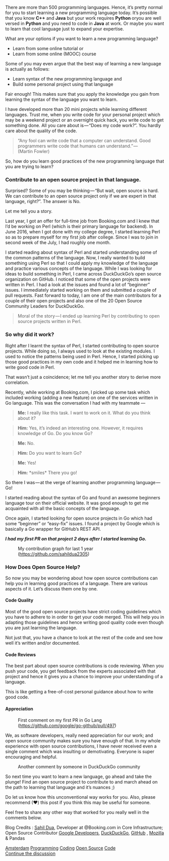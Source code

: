 <p>There are more than 500 programming languages. Hence, it&#x2019;s pretty normal for you to start learning a new programming language today. It&#x2019;s possible that you know <strong>C++</strong> and <strong>Java</strong> but your work requires <strong>Python </strong>oryou are well versed in <strong>Python</strong> and you need to code in <strong>Java</strong> at work. Or maybe you want to learn that cool language just to expand your expertise.</p><p>What are your options if you want to learn a new programming language?</p><ul><li>Learn from some online tutorial&#xA0;or</li><li>Learn from some online (MOOC)&#xA0;course</li></ul><p>Some of you may even argue that the best way of learning a new language is actually as&#xA0;follows:</p><ul><li>Learn syntax of the new programming language&#xA0;and</li><li>Build some personal project using that&#xA0;language</li></ul><p>Fair enough! This makes sure that you apply the knowledge you gain from learning the syntax of the language you want to&#xA0;learn.</p><p>I have developed more than 20 mini projects while learning different languages. Trust me, when you write code for your personal project which may be a weekend project or an overnight quick hack, you write code to get something done. All you care about is&#x200A;&#x2014;&#x200A;&#x201C;Does my code work?&#x201D;. You hardly care about the quality of the&#xA0;code.</p><blockquote>&#x201C;Any fool can write code that a computer can understand. Good programmers write code that humans can understand.&#x201D;&#x200A;&#x2014;&#x200A;(Martin&#xA0;Fowler)</blockquote><p>So, how do you learn good practices of the new programming language that you are trying to&#xA0;learn?</p><h3>Contribute to an open source project in that language.</h3><p>Surprised? Some of you may be thinking&#x200A;&#x2014;&#x200A;&#x201C;But wait, open source is hard. We can contribute to an open source project only if we are expert in that language, right?&#x201D;. The answer is&#xA0;No.</p><p>Let me tell you a&#xA0;story.</p><p>Last year, I got an offer for full-time job from Booking.com and I knew that I&#x2019;d be working on Perl (which is their primary language for backend). In June 2016, when I got done with my college degree, I started learning Perl so as to prepare myself for my first job after college. Since I was to join in second week of the July, I had roughly one&#xA0;month.</p><p>I started reading about syntax of Perl and started understanding some of the common patterns of the language. Now, I really wanted to build something using Perl so that I could apply my knowledge of the language and practice various concepts of the language. While I was looking for ideas to build something in Perl, I came across DuckDuckGo&#x2019;s open source organization on GitHub. I noticed that some of the open projects were written in Perl. I had a look at the issues and found a lot of &#x201C;beginner&#x201D; issues. I immediately started working on them and submitted a couple of pull requests. Fast forward to today, I am one of the main contributors for a couple of their open projects and also one of the 20 Open Source Community Leaders for DuckDuckGo.</p><blockquote>Moral of the story&#x200A;&#x2014;&#x200A;I ended up learning Perl by contributing to open source projects written in&#xA0;Perl.</blockquote><h3>So why did it&#xA0;work?</h3><p>Right after I learnt the syntax of Perl, I started contributing to open source projects. While doing so, I always used to look at the existing modules. I used to notice the patterns being used in Perl. Hence, I started picking up those good practices in my own code and it helped me in learning how to write good code in&#xA0;Perl.</p><p>That wasn&#x2019;t just a coincidence; let me tell you another story to derive more correlation.</p><p>Recently, while working at Booking.com, I picked up some task which included working (adding a new feature) on one of the services written in Go language. This was the conversation I had with my teammate&#xA0;&#x2014;</p><blockquote><strong>Me:</strong> I really like this task. I want to work on it. What do you think about&#xA0;it?</blockquote><blockquote><strong>Him:</strong> Yes, it&#x2019;s indeed an interesting one. However, it requires knowledge of Go. Do you know&#xA0;Go?</blockquote><blockquote><strong>Me:</strong> No.</blockquote><blockquote><strong>Him:</strong> Do you want to learn&#xA0;Go?</blockquote><blockquote><strong>Me:</strong> Yes!</blockquote><blockquote><strong>Him:</strong> *smiles* There you&#xA0;go!</blockquote><p>So there I was&#x200A;&#x2014;&#x200A;at the verge of learning another programming language&#x200A;&#x2014;&#x200A;Go!</p><p>I started reading about the syntax of Go and found an awesome beginners language tour on their official website. It was good enough to get me acquainted with all the basic concepts of the language.</p><p>Once again, I started looking for open source projects in Go which had some &#x201C;beginner&#x201D; or &#x201C;easy-fix&#x201D; issues. I found a project by Google which is basically a Go wrapper for GitHub&#x2019;s REST&#xA0;API.</p><p><strong><em>I had my first PR on that project 2 days after I started learning&#xA0;Go.</em></strong></p><figure><img alt src="https://hackernoon.com/hn-images/1*TsCbnT-eiymTGR5WDQccrA.png"><figcaption>My contribution graph for last 1 year (<a href="https://github.com/sahildua2305">https://github.com/sahildua2305</a>)</figcaption></figure><h3>How Does Open Source&#xA0;Help?</h3><p>So now you may be wondering about how open source contributions can help you in learning good practices of a language. There are various aspects of it. Let&#x2019;s discuss them one by&#xA0;one.</p><h4>Code Quality</h4><p>Most of the good open source projects have strict coding guidelines which you have to adhere to in order to get your code merged. This will help you in adapting those guidelines and hence writing good quality code even though you are just learning the language.</p><p>Not just that, you have a chance to look at the rest of the code and see how well it&#x2019;s written and/or documented.</p><h4>Code Reviews</h4><p>The best part about open source contributions is code reviewing. When you push your code, you get feedback from the experts associated with that project and hence it gives you a chance to improve your understanding of a language.</p><p>This is like getting a free-of-cost personal guidance about how to write good&#xA0;code.</p><h4>Appreciation</h4><figure><img alt src="https://hackernoon.com/hn-images/1*3qrExiprhpgmLRSfqzW6Yw.png"><figcaption>First comment on my first PR in Go Lang (<a href="https://github.com/google/go-github/pull/497">https://github.com/google/go-github/pull/497</a>)</figcaption></figure><p>We, as software developers, really need appreciation for our work; and open source community makes sure you have enough of that. In my whole experience with open source contributions, I have never received even a single comment which was insulting or demotivating. Everyone is super encouraging and&#xA0;helpful.</p><figure><img alt src="https://hackernoon.com/hn-images/1*utyQ9CozIVz8xcIVHI6-Ew.png"><figcaption>Another comment by someone in DuckDuckGo community</figcaption></figure><p>So next time you want to learn a new language, go ahead and take the plunge! Find an open source project to contribute to and march ahead on the path to learning that language and it&#x2019;s nuances&#xA0;;)</p><p>Do let us know how this unconventional way works for you. Also, please recommend (&#x2764;) this post if you think this may be useful for&#xA0;someone.</p><p>Feel free to share any other way that worked for you really well in the comments&#xA0;below.</p><p>Blog Credits&#xA0;: <a href="https://medium.com/u/d65b9b3ab184">Sahil Dua</a>, Developer at @Booking.com in Core Infrastructure; Open Source Contributor <a href="https://medium.com/u/991272e72e68">Google Developers</a>, <a href="https://medium.com/u/9891ea48bb89">DuckDuckGo</a>, <a href="https://medium.com/u/8df3bf3c40ae">GitHub</a>&#xA0;, <a href="https://medium.com/u/95f4ec6ae6f6">Mozilla</a> &amp;&#xA0;Pandas</p>                <div class="archive-tags">                                        <a class="tag" href="https://hackernoon.com/tagged/amsterdam">Amsterdam</a>                                        <a class="tag" href="https://hackernoon.com/tagged/programming">Programming</a>                                        <a class="tag" href="https://hackernoon.com/tagged/coding">Coding</a>                                        <a class="tag" href="https://hackernoon.com/tagged/open-source">Open Source</a>                                        <a class="tag" href="https://hackernoon.com/tagged/code">Code</a>                  </div>                <div class="twitter-discussion">          <a target="_blank" href="https://twitter.com/search?q=https%3A%2F%2Fhackernoon.com%2Funconventional-way-of-learning-a-new-programming-language-d2bee1fa378a">Continue the discussion <i class="fab fa-twitter"></i></a>        </div>